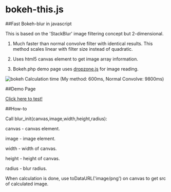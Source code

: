 bokeh-this.js
=============

##Fast Bokeh-blur in javascript

This is based on the 'StackBlur' image filtering concept but 2-dimensional.

1. Much faster than normal convolve filter with identical results. This method scales linear with filter size instead of quadratic.

2. Uses html5 canvas element to get image array information.

3. Bokeh.php demo page uses [dropzone.js](http://www.dropzonejs.com/) for image reading.

![bokeh](http://pixelkultur.se/wp-content/uploads/2014/04/bokeh.jpg)
Calculation time (My method: 600ms, Normal Convolve: 9800ms)

##Demo Page

[Click here to test!](http://antonlantz.nu/bokeh/)

##How-to

Call blur_init(canvas,image,width,height,radius):

canvas - canvas element.

image - image element.

width - width of canvas.

height - height of canvas.

radius - blur radius.

When calculation is done, use toDataURL('image/png') on canvas to get src of calculated image.
